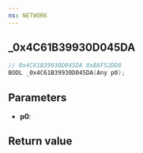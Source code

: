 ```yaml
---
ns: NETWORK
---
```

## _0x4C61B39930D045DA

```c
// 0x4C61B39930D045DA 0xBAF52DD8
BOOL _0x4C61B39930D045DA(Any p0);
```


## Parameters
* **p0**: 

## Return value
